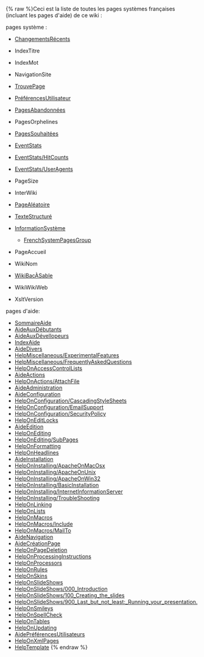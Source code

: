 {% raw %}Ceci est la liste de toutes les pages systèmes françaises (incluant les
pages d'aide) de ce wiki :

pages système :

- [ChangementsRécents](/ChangementsR%C3%A9cents)
- IndexTitre
- IndexMot
- NavigationSite
- [TrouvePage](https://blog.inductorsoftware.com/docsproto/missing/TrouvePage)
- [PréférencesUtilisateur](/Pr%C3%A9f%C3%A9rencesUtilisateur)
- [PagesAbandonnées](/PagesAbandonn%C3%A9es)
- PagesOrphelines
- [PagesSouhaitées](/PagesSouhait%C3%A9es)
- [EventStats](https://blog.inductorsoftware.com/docsproto/missing/EventStats)
- [EventStats/HitCounts](https://blog.inductorsoftware.com/docsproto/missing/EventStats_HitCounts)
- [EventStats/UserAgents](https://blog.inductorsoftware.com/docsproto/missing/EventStats_UserAgents)
- PageSize
- InterWiki
- [PageAléatoire](/PageAl%C3%A9atoire)
- [TexteStructuré](/TexteStructur%C3%A9)
- [InformationSystème](/InformationSyst%C3%A8me)
  
  - [FrenchSystemPagesGroup](/FrenchSystemPagesGroup)
- PageAccueil
- WikiNom
- [WikiBacÀSable](/WikiBac%C3%80Sable)
- WikiWikiWeb
- XsltVersion

pages d'aide:

- [SommaireAide](https://blog.inductorsoftware.com/docsproto/missing/SommaireAide)
- [AideAuxDébutants](/AideAuxD%C3%A9butants)
- [AideAuxDévellopeurs](/AideAuxD%C3%A9vellopeurs)
- [IndexAide](/IndexAide)
- [AideDivers](/AideDivers)
- [HelpMiscellaneous/ExperimentalFeatures](/HelpMiscellaneous/ExperimentalFeatures)
- [HelpMiscellaneous/FrequentlyAskedQuestions](/HelpMiscellaneous/FrequentlyAskedQuestions)
- [HelpOnAccessControlLists](/HelpOnAccessControlLists)
- [AideActions](/AideActions)
- [HelpOnActions/AttachFile](/HelpOnActions/AttachFile)
- [AideAdministration](/AideAdministration)
- [AideConfiguration](/AideConfiguration)
- [HelpOnConfiguration/CascadingStyleSheets](/HelpOnConfiguration/CascadingStyleSheets)
- [HelpOnConfiguration/EmailSupport](/HelpOnConfiguration/EmailSupport)
- [HelpOnConfiguration/SecurityPolicy](/HelpOnConfiguration/SecurityPolicy)
- [HelpOnEditLocks](/HelpOnEditLocks)
- [AideÉdition](/Aide%C3%89dition)
- [HelpOnEditing](/HelpOnEditing)
- [HelpOnEditing/SubPages](/HelpOnEditing/SubPages)
- [HelpOnFormatting](/HelpOnFormatting)
- [HelpOnHeadlines](/HelpOnHeadlines)
- [AideInstallation](/AideInstallation)
- [HelpOnInstalling/ApacheOnMacOsx](/HelpOnInstalling/ApacheOnMacOsx)
- [HelpOnInstalling/ApacheOnUnix](/HelpOnInstalling/ApacheOnUnix)
- [HelpOnInstalling/ApacheOnWin32](/HelpOnInstalling/ApacheOnWin32)
- [HelpOnInstalling/BasicInstallation](/HelpOnInstalling/BasicInstallation)
- [HelpOnInstalling/InternetInformationServer](/HelpOnInstalling/InternetInformationServer)
- [HelpOnInstalling/TroubleShooting](/HelpOnInstalling/TroubleShooting)
- [HelpOnLinking](/HelpOnLinking)
- [HelpOnLists](/HelpOnLists)
- [HelpOnMacros](/HelpOnMacros)
- [HelpOnMacros/Include](/HelpOnMacros/Include)
- [HelpOnMacros/MailTo](/HelpOnMacros/MailTo)
- [AideNavigation](/AideNavigation)
- [AideCréationPage](/AideCr%C3%A9ationPage)
- [HelpOnPageDeletion](/HelpOnPageDeletion)
- [HelpOnProcessingInstructions](/HelpOnProcessingInstructions)
- [HelpOnProcessors](/HelpOnProcessors)
- [HelpOnRules](/HelpOnRules)
- [HelpOnSkins](/HelpOnSkins)
- [HelpOnSlideShows](/HelpOnSlideShows)
- [HelpOnSlideShows/000\_Introduction](/HelpOnSlideShows/000_Introduction)
- [HelpOnSlideShows/100\_Creating\_the\_slides](/HelpOnSlideShows/100_Creating_the_slides)
- [HelpOnSlideShows/900\_Last\_but\_not\_least:\_Running\_your\_presentation.](/HelpOnSlideShows/900_Last_but_not_least%3A_Running_your_presentation.)
- [HelpOnSmileys](/HelpOnSmileys)
- [HelpOnSpellCheck](/HelpOnSpellCheck)
- [HelpOnTables](/HelpOnTables)
- [HelpOnUpdating](/HelpOnUpdating)
- [AidePréférencesUtilisateurs](/AidePr%C3%A9f%C3%A9rencesUtilisateurs)
- [HelpOnXmlPages](/HelpOnXmlPages)
- [HelpTemplate](/HelpTemplate)
<update date omitted for speed>{% endraw %}